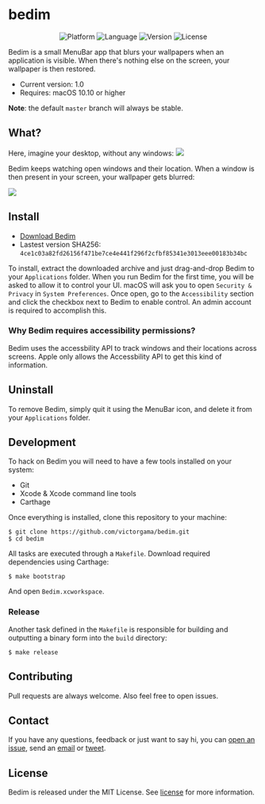 # bedim
<p align="center">
<img alt="Platform" src="https://img.shields.io/badge/platform-macOS-yellow.svg?style=flat" />
<img alt="Language" src="https://img.shields.io/badge/language-ObjC-blue.svg?style=flat" />
<img alt="Version" src="https://img.shields.io/github/tag/victorgama/bedim.svg?color=green&style=flat" />
<img alt="License" src="https://img.shields.io/github/license/victorgama/bedim.svg?style=flat" />
</p>

Bedim is a small MenuBar app that blurs your wallpapers when an application is visible. When there's nothing else on the screen, your wallpaper is then restored.

* Current version: 1.0
* Requires: macOS 10.10 or higher

**Note**: the default `master` branch will always be stable.

## What?
Here, imagine your desktop, without any windows:
![](https://i.imgur.com/db1UnOo.jpg)

Bedim keeps watching open windows and their location. When a window is then present in your screen, your wallpaper gets blurred:

![](https://i.imgur.com/tODwoCi.png)

## Install
* [Download Bedim](https://github.com/victorgama/bedim/releases/download/v1.0.1/Bedim.zip)
* Lastest version SHA256: `4ce1c03a82fd26156f471be7ce4e441f296f2cfbf85341e3013eee00183b34bc`

To install, extract the downloaded archive and just drag-and-drop Bedim to your `Applications` folder. When you run Bedim for the first time, you will be asked to allow it to control your UI. macOS will ask you to open `Security & Privacy` in `System Preferences`. Once open, go to the `Accessibility` section and click the checkbox next to Bedim to enable control. An admin account is required to accomplish this.

### Why Bedim requires accessibility permissions?
Bedim uses the accessbility API to track windows and their locations across screens. Apple only allows the Accessbility API to get this kind of information.

## Uninstall
To remove Bedim, simply quit it using the MenuBar icon, and delete it from your `Applications` folder.

## Development

To hack on Bedim you will need to have a few tools installed on your system:

* Git
* Xcode & Xcode command line tools
* Carthage

Once everything is installed, clone this repository to your machine:

```
$ git clone https://github.com/victorgama/bedim.git
$ cd bedim
```

All tasks are executed through a `Makefile`.
Download required dependencies using Carthage:

```
$ make bootstrap
```

And open `Bedim.xcworkspace`.

### Release

Another task defined in the `Makefile`  is responsible for building and outputting a binary form into the `build` directory:

```
$ make release
```

## Contributing
Pull requests are always welcome. Also feel free to open issues.

## Contact
If you have any questions, feedback or just want to say hi, you can [open an issue](https://github.com/victorgama/bedim/issues/new), send an [email](mailto:hey@vito.io) or [tweet](https://twitter.com/heyvito).

## License
Bedim is released under the MIT License. See [license](LICENSE.md) for more information.
